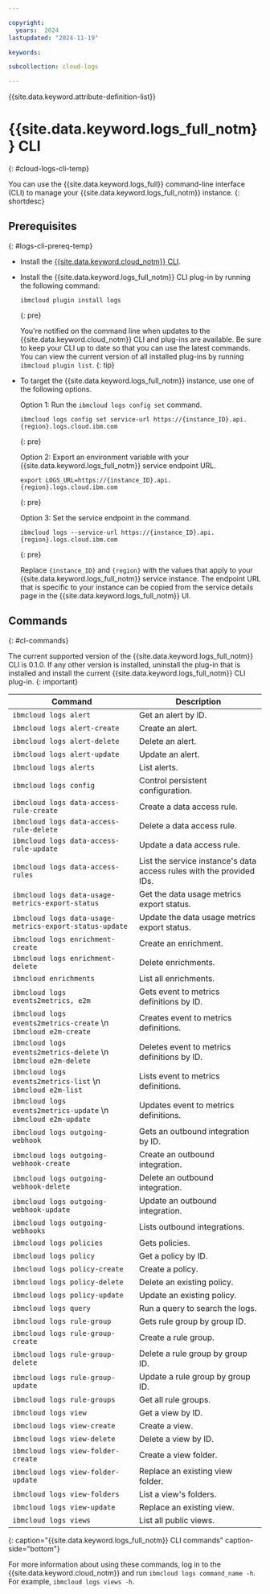 ```yaml
---

copyright:
  years:  2024
lastupdated: "2024-11-19"

keywords:

subcollection: cloud-logs

---
```


{{site.data.keyword.attribute-definition-list}}

# {{site.data.keyword.logs_full_notm}} CLI
{: #cloud-logs-cli-temp}

You can use the {{site.data.keyword.logs_full}} command-line interface (CLI) to manage your {{site.data.keyword.logs_full_notm}} instance.
{: shortdesc}

## Prerequisites
{: #logs-cli-prereq-temp}

* Install the [{{site.data.keyword.cloud_notm}} CLI](/docs/cli?topic=cli-getting-started).
* Install the {{site.data.keyword.logs_full_notm}} CLI plug-in by running the following command:

   ```text
   ibmcloud plugin install logs
   ```
   {: pre}

   You're notified on the command line when updates to the {{site.data.keyword.cloud_notm}} CLI and plug-ins are available. Be sure to keep your CLI up to date so that you can use the latest commands. You can view the current version of all installed plug-ins by running `ibmcloud plugin list`.
   {: tip}

* To target the {{site.data.keyword.logs_full_notm}} instance, use one of the following options.

   Option 1: Run the `ibmcloud logs config set` command.

   ```text
   ibmcloud logs config set service-url https://{instance_ID}.api.{region}.logs.cloud.ibm.com
   ```
   {: pre}


   Option 2: Export an environment variable with your {{site.data.keyword.logs_full_notm}} service endpoint URL.

   ```text
   export LOGS_URL=https://{instance_ID}.api.{region}.logs.cloud.ibm.com
   ```
   {: pre}

   Option 3: Set the service endpoint in the command.

   ```text
   ibmcloud logs --service-url https://{instance_ID}.api.{region}.logs.cloud.ibm.com
   ```
   {: pre}

   Replace `{instance_ID}` and `{region}` with the values that apply to your {{site.data.keyword.logs_full_notm}} service instance. The endpoint URL that is specific to your instance can be copied from the service details page in the {{site.data.keyword.logs_full_notm}} UI.

## Commands
{: #cl-commands}

The current supported version of the {{site.data.keyword.logs_full_notm}} CLI is 0.1.0. If any other version is installed, uninstall the plug-in that is installed and install the current {{site.data.keyword.logs_full_notm}} CLI plug-in.
{: important}

| Command | Description |
|---------|-------------|
| `ibmcloud logs alert` | Get an alert by ID. |
| `ibmcloud logs alert-create` | Create an alert. |
| `ibmcloud logs alert-delete` | Delete an alert. |
| `ibmcloud logs alert-update` | Update an alert. |
| `ibmcloud logs alerts` | List alerts. |
| `ibmcloud logs config` | Control persistent configuration. |
| `ibmcloud logs data-access-rule-create` | Create a data access rule. |
| `ibmcloud logs data-access-rule-delete` | Delete a data access rule. |
| `ibmcloud logs data-access-rule-update` | Update a data access rule. |
| `ibmcloud logs data-access-rules` | List the service instance's data access rules with the provided IDs. |
| `ibmcloud logs data-usage-metrics-export-status` | Get the data usage metrics export status. |
| `ibmcloud logs data-usage-metrics-export-status-update` | Update the data usage metrics export status. |
| `ibmcloud logs enrichment-create` | Create an enrichment. |
| `ibmcloud logs enrichment-delete` | Delete enrichments. |
| `ibmcloud enrichments` | List all enrichments. |
| `ibmcloud logs events2metrics, e2m` | Gets event to metrics definitions by ID. |
| `ibmcloud logs events2metrics-create`  \n `ibmcloud e2m-create` | Creates event to metrics definitions. |
| `ibmcloud logs events2metrics-delete`  \n `ibmcloud e2m-delete` | Deletes event to metrics definitions by ID. |
| `ibmcloud logs events2metrics-list`  \n `ibmcloud e2m-list` | Lists event to metrics definitions. |
| `ibmcloud logs events2metrics-update`  \n `ibmcloud e2m-update` | Updates event to metrics definitions. |
| `ibmcloud logs outgoing-webhook` | Gets an outbound integration by ID. |
| `ibmcloud logs outgoing-webhook-create` | Create an outbound integration. |
| `ibmcloud logs outgoing-webhook-delete` | Delete an outbound integration. |
| `ibmcloud logs outgoing-webhook-update` | Update an outbound integration. |
| `ibmcloud logs outgoing-webhooks` | Lists outbound integrations. |
| `ibmcloud logs policies` | Gets policies. |
| `ibmcloud logs policy` | Get a policy by ID. |
| `ibmcloud logs policy-create` | Create a policy. |
| `ibmcloud logs policy-delete` | Delete an existing policy. |
| `ibmcloud logs policy-update` | Update an existing policy. |
| `ibmcloud logs query` | Run a query to search the logs. |
| `ibmcloud logs rule-group` | Gets rule group by group ID. |
| `ibmcloud logs rule-group-create` | Create a rule group. |
| `ibmcloud logs rule-group-delete` | Delete a rule group by group ID. |
| `ibmcloud logs rule-group-update` | Update a rule group by group ID. |
| `ibmcloud logs rule-groups` | Get all rule groups. |
| `ibmcloud logs view` | Get a view by ID. |
| `ibmcloud logs view-create` | Create a view. |
| `ibmcloud logs view-delete` | Delete a view by ID. |
| `ibmcloud logs view-folder-create` | Create a view folder. |
| `ibmcloud logs view-folder-update` | Replace an existing view folder. |
| `ibmcloud logs view-folders` | List a view's folders. |
| `ibmcloud logs view-update` | Replace an existing view. |
| `ibmcloud logs views` | List all public views. |
{: caption="{{site.data.keyword.logs_full_notm}} CLI commands" caption-side="bottom"}

For more information about using these commands, log in to the {{site.data.keyword.cloud_notm}} and run `ibmcloud logs command_name -h`. For example, `ibmcloud logs views -h`.
